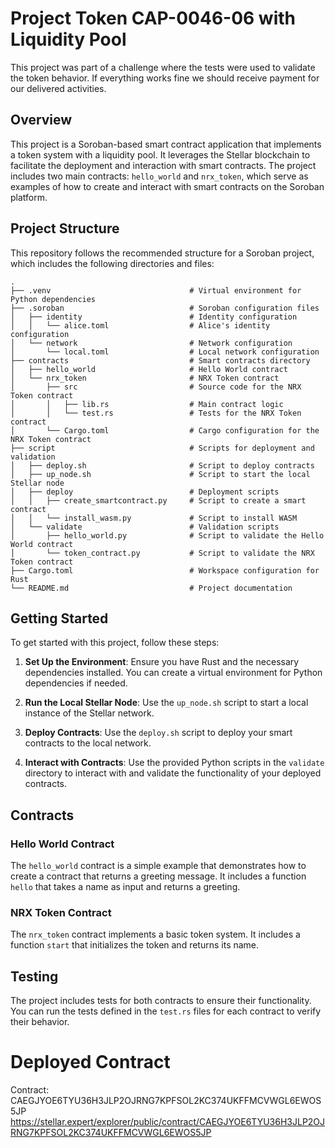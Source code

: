 # Project Token CAP-0046-06 with Liquidity Pool

This project was part of a challenge where the tests were used to validate the token behavior. If everything works fine
we should receive payment for our delivered activities.

## Overview

This project is a Soroban-based smart contract application that implements a token system with a liquidity pool. It leverages the Stellar blockchain to facilitate the deployment and interaction with smart contracts. The project includes two main contracts: `hello_world` and `nrx_token`, which serve as examples of how to create and interact with smart contracts on the Soroban platform.

## Project Structure

This repository follows the recommended structure for a Soroban project, which includes the following directories and files:

```
.
├── .venv                               # Virtual environment for Python dependencies
├── .soroban                            # Soroban configuration files
│   ├── identity                        # Identity configuration
│   │   └── alice.toml                  # Alice's identity configuration
│   └── network                         # Network configuration
│       └── local.toml                  # Local network configuration
├── contracts                           # Smart contracts directory
│   ├── hello_world                     # Hello World contract
│   └── nrx_token                       # NRX Token contract
│       ├── src                         # Source code for the NRX Token contract
│       │   ├── lib.rs                  # Main contract logic
│       │   └── test.rs                 # Tests for the NRX Token contract
│       └── Cargo.toml                  # Cargo configuration for the NRX Token contract
├── script                              # Scripts for deployment and validation
│   ├── deploy.sh                       # Script to deploy contracts
│   ├── up_node.sh                      # Script to start the local Stellar node
│   ├── deploy                          # Deployment scripts
│   │   ├── create_smartcontract.py     # Script to create a smart contract
│   │   └── install_wasm.py             # Script to install WASM
│   └── validate                        # Validation scripts
│       ├── hello_world.py              # Script to validate the Hello World contract
│       └── token_contract.py           # Script to validate the NRX Token contract
├── Cargo.toml                          # Workspace configuration for Rust
└── README.md                           # Project documentation
```

## Getting Started

To get started with this project, follow these steps:

1. **Set Up the Environment**: Ensure you have Rust and the necessary dependencies installed. You can create a virtual environment for Python dependencies if needed.

2. **Run the Local Stellar Node**: Use the `up_node.sh` script to start a local instance of the Stellar network.

3. **Deploy Contracts**: Use the `deploy.sh` script to deploy your smart contracts to the local network.

4. **Interact with Contracts**: Use the provided Python scripts in the `validate` directory to interact with and validate the functionality of your deployed contracts.

## Contracts

### Hello World Contract

The `hello_world` contract is a simple example that demonstrates how to create a contract that returns a greeting message. It includes a function `hello` that takes a name as input and returns a greeting.

### NRX Token Contract

The `nrx_token` contract implements a basic token system. It includes a function `start` that initializes the token and returns its name.

## Testing

The project includes tests for both contracts to ensure their functionality. You can run the tests defined in the `test.rs` files for each contract to verify their behavior.

# Deployed Contract
Contract: CAEGJYOE6TYU36H3JLP2OJRNG7KPFSOL2KC374UKFFMCVWGL6EWOS5JP
https://stellar.expert/explorer/public/contract/CAEGJYOE6TYU36H3JLP2OJRNG7KPFSOL2KC374UKFFMCVWGL6EWOS5JP